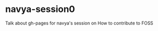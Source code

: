 navya-session0
==============

Talk about gh-pages for navya's session on How to contribute to FOSS

